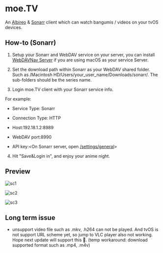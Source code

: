# moe.TV
An [Albireo](https://github.com/lordfriend/Albireo) & [Sonarr](https://sonarr.tv/) client which can watch bangumis / videos on your tvOS devices.

## How-to (Sonarr)

1. Setup your Sonarr and WebDAV service on your server, you can install [WebDAVNav Server](https://apps.apple.com/us/app/webdavnav-server/id747482894?mt=12) if you are using macOS as your service Server.

2. Set the download path within Sonarr as your WebDAV shared folder. Such as /Macintosh HD/Users/your_user_name/Downloads/sonarr/. The sub-folders should be the series name.

3. Login moe.TV client with your Sonarr service info.

For example:

- Service Type: Sonarr

- Connection Type: HTTP

- Host:192.18.1.2:8989

- WebDAV port:8990

- API key:<On Sonarr server, open [/settings/general](http://127.0.0.1:8989/settings/general)>

4. Hit "Save&Login in", and enjoy your anime night.


## Preview

![sc1](https://pbs.twimg.com/media/EE-t6cfU8AAhj_3?format=jpg&name=large)

![sc2](https://pbs.twimg.com/media/ESsXkq6U0AAR2I9?format=jpg&name=large)

![sc3](https://pbs.twimg.com/media/EFTwM65U0AAeLSp?format=jpg&name=large)

## Long term issue

- unsupport video file such as .mkv, .h264 can not be played. And tvOS is not support URL scheme yet, so jump to VLC player also not working. Hope next update will support this 🙏. (temp workaround: download supported format such as .mp4, .m4v)

